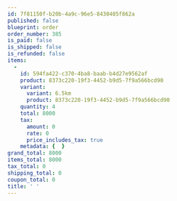 ```yaml
---
id: 7f81150f-b20b-4a9c-96e5-8430405f862a
published: false
blueprint: order
order_number: 385
is_paid: false
is_shipped: false
is_refunded: false
items:
  -
    id: 594fa422-c370-4ba8-baab-b4d27e9562af
    product: 8373c220-19f3-4452-b9d5-7f9a566bcd90
    variant:
      variant: 6.5km
      product: 8373c220-19f3-4452-b9d5-7f9a566bcd90
    quantity: 4
    total: 8000
    tax:
      amount: 0
      rate: 0
      price_includes_tax: true
    metadata: {  }
grand_total: 8000
items_total: 8000
tax_total: 0
shipping_total: 0
coupon_total: 0
title: ' '
---
```

